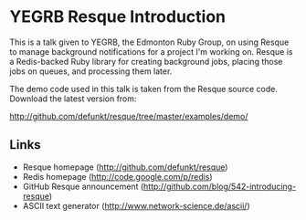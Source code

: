 YEGRB Resque Introduction
=========================

This is a talk given to YEGRB, the Edmonton Ruby Group, on using Resque to manage background notifications for a project I'm working on.  Resque is a Redis-backed Ruby library for creating background jobs, placing those jobs on queues, and processing them later.

The demo code used in this talk is taken from the Resque source code.  Download the latest version from:

http://github.com/defunkt/resque/tree/master/examples/demo/

Links
-----
 * Resque homepage (http://github.com/defunkt/resque)
 * Redis homepage (http://code.google.com/p/redis)
 * GitHub Resque announcement (http://github.com/blog/542-introducing-resque)
 * ASCII text generator (http://www.network-science.de/ascii/)
